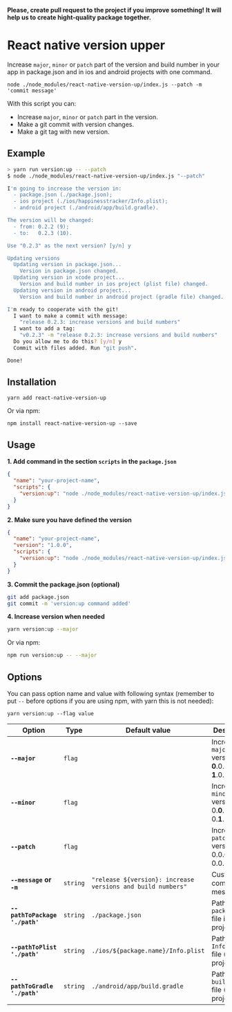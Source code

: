 **Please, create pull request to the project if you improve something!**
**It will help us to create hight-quality package together.**

# React native version upper
Increase `major`, `minor` or `patch` part of the version and build number in your app in package.json and in ios and android projects with one command.
```
node ./node_modules/react-native-version-up/index.js --patch -m 'commit message'
```

With this script you can:
- Increase `major`, `minor` or `patch` part in the version.
- Make a git commit with version changes.
- Make a git tag with new version.

## Example
```bash
> yarn run version:up -- --patch
$ node ./node_modules/react-native-version-up/index.js "--patch"

I'm going to increase the version in:
  - package.json (./package.json);
  - ios project (./ios/happinesstracker/Info.plist);
  - android project (./android/app/build.gradle).

The version will be changed:
  - from: 0.2.2 (9);
  - to:   0.2.3 (10).

Use "0.2.3" as the next version? [y/n] y

Updating versions
  Updating version in package.json...
    Version in package.json changed.
  Updating version in xcode project...
    Version and build number in ios project (plist file) changed.
  Updating version in android project...
    Version and build number in android project (gradle file) changed.

I'm ready to cooperate with the git!
  I want to make a commit with message:
    "release 0.2.3: increase versions and build numbers"
  I want to add a tag:
    "v0.2.3" -m "release 0.2.3: increase versions and build numbers"
  Do you allow me to do this? [y/n] y
  Commit with files added. Run "git push".

Done!
```

## Installation
```
yarn add react-native-version-up
```

Or via npm:
```
npm install react-native-version-up --save
```

## Usage
**1. Add command in the section `scripts` in the `package.json`**
```json
{
  "name": "your-project-name",
  "scripts": {
    "version:up": "node ./node_modules/react-native-version-up/index.js"
  }
}
```

**2. Make sure you have defined the version**
```json
{
  "name": "your-project-name",
  "version": "1.0.0",
  "scripts": {
    "version:up": "node ./node_modules/react-native-version-up/index.js"
  }
}
```

**3. Commit the package.json (optional)**
```bash
git add package.json
git commit -m 'version:up command added'
```

**4. Increase version when needed**
```bash
yarn version:up --major
```

Or via npm:
```bash
npm run version:up -- --major
```
## Options
You can pass option name and value with following syntax (remember to put `--` before options if you are using npm, with yarn this is not needed):
```
yarn version:up --flag value
```

| **Option** | **Type** | **Default value** | **Description** |
|------------|----------|-------------------|-----------------|
| **`--major`** | `flag` | | Increase `major` version:<br/>**0**.0.0 -> **1**.0.0 |
| **`--minor`** | `flag` | | Increase `minor` version:<br/>0.**0**.0 -> 0.**1**.0 |
| **`--patch`** | `flag` | | Increase `patch` version:<br/>0.0.**0** -> 0.0.**1** |
| **`--message` or `-m`** | `string` | `"release ${version}: increase versions and build numbers"` | Custom commit message. |
| **`--pathToPackage './path'`** | `string` | `./package.json` | Path to `package.json` file in your project. |
| **`--pathToPlist './path'`** | `string` | `./ios/${package.name}/Info.plist` | Path to `Info.plist` file (ios project). |
| **`--pathToGradle './path'`** | `string` | `./android/app/build.gradle` | Path to `build.gradle` file (android project). |
